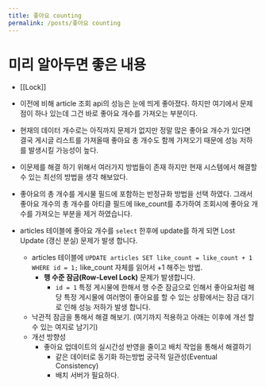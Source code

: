 ```yaml
---
title: 좋아요 counting
permalink: /posts/좋아요 counting
---
```


# 미리 알아두면 좋은 내용

- [[Lock]]

- 이전에 비해 article 조회 api의 성능은 눈에 띄게 좋아졌다. 하지만 여기에서 문제점이 하나 있는데 그건 바로 좋아요 개수를 가져오는 부분이다.
- 현재의 데이터 개수로는 아직까지 문제가 없지만 정말 많은 좋아요 개수가 있다면 결국 게시글 리스트를 가져올때 좋아요 총 개수도 함께 가져오기 때문에 성능 저하를 발생시킬 가능성이 높다.
- 이문제를 해결 하기 위해서 여러가지 방법들이 존재 하지만 현재 시스템에서 해결할 수 있는 최선의 방법을 생각 해보았다.
- 좋아요의 총 개수를 게시물 필드에 포함하는 반정규화 방법을 선택 하였다. 그래서 좋아요 개수의 총 개수를 아티클 필드에 like_count를 추가하여 조회시에 좋아요 개수를 가져오는 부분을 제거 하였습니다.
- articles 테이블에 좋아요 개수를 `select` 한후에 update를 하게 되면 Lost Update (갱신 분실) 문제가 발생 합니다.
	- articles 테이블에 `UPDATE articles SET like_count = like_count + 1 WHERE id = 1;` like_count 자체를 읽어서 +1 해주는 방법.
		- **행 수준 잠금(Row-Level Lock)** 문제가 발생합니다.
			- `id = 1` 특정 게시물에 한해서 행 수준 잠금으로 인해서 좋아요처럼 해당 특정 게시물에 여러명이 좋아요를 할 수 있는 상황에서는 잠금 대기로 인해 성능 저하가 발생 합니다.
	- 낙관적 잠금을 통해서 해결 해보기. (여기까지 적용하고 아래는 이후에 개선 할 수 있는 여지로 남기기)
	- 개선 방향성
		- 좋아요 업데이트의 실시간성 반영을 줄이고 배치 작업을 통해서 해결하기
			- 같은 데이터로 동기화 하는방법 궁극적 일관성(Eventual Consistency)
			- 배치 서버가 필요하다.